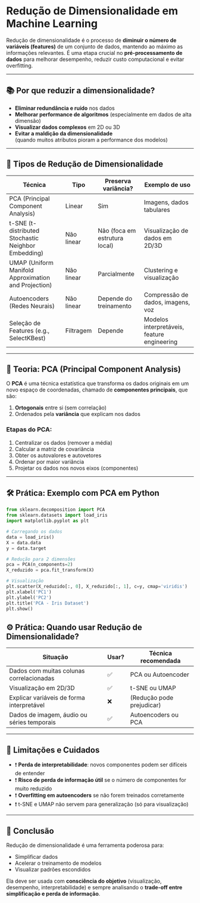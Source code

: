 # Redução de Dimensionalidade em Machine Learning

Redução de dimensionalidade é o processo de **diminuir o número de variáveis (features)** de um conjunto de dados, mantendo ao máximo as informações relevantes. É uma etapa crucial no **pré-processamento de dados** para melhorar desempenho, reduzir custo computacional e evitar overfitting.

---

## 📚 Por que reduzir a dimensionalidade?

- **Eliminar redundância e ruído** nos dados  
- **Melhorar performance de algoritmos** (especialmente em dados de alta dimensão)
- **Visualizar dados complexos** em 2D ou 3D
- **Evitar a maldição da dimensionalidade**  
  (quando muitos atributos pioram a performance dos modelos)

---

## 🧩 Tipos de Redução de Dimensionalidade

| Técnica                          | Tipo       | Preserva variância? | Exemplo de uso                                   |
|----------------------------------|------------|----------------------|--------------------------------------------------|
| PCA (Principal Component Analysis) | Linear     | Sim                  | Imagens, dados tabulares                         |
| t-SNE (t-distributed Stochastic Neighbor Embedding) | Não linear | Não (foca em estrutura local) | Visualização de dados em 2D/3D                   |
| UMAP (Uniform Manifold Approximation and Projection) | Não linear | Parcialmente           | Clustering e visualização                        |
| Autoencoders (Redes Neurais)    | Não linear | Depende do treinamento| Compressão de dados, imagens, voz                |
| Seleção de Features (e.g., SelectKBest) | Filtragem | Depende              | Modelos interpretáveis, feature engineering      |

---

## 📖 Teoria: PCA (Principal Component Analysis)

O **PCA** é uma técnica estatística que transforma os dados originais em um novo espaço de coordenadas, chamado de **componentes principais**, que são:

1. **Ortogonais** entre si (sem correlação)
2. Ordenados pela **variância** que explicam nos dados

### Etapas do PCA:
1. Centralizar os dados (remover a média)
2. Calcular a matriz de covariância
3. Obter os autovalores e autovetores
4. Ordenar por maior variância
5. Projetar os dados nos novos eixos (componentes)

---

## 🛠️ Prática: Exemplo com PCA em Python

```python
from sklearn.decomposition import PCA
from sklearn.datasets import load_iris
import matplotlib.pyplot as plt

# Carregando os dados
data = load_iris()
X = data.data
y = data.target

# Redução para 2 dimensões
pca = PCA(n_components=2)
X_reduzido = pca.fit_transform(X)

# Visualização
plt.scatter(X_reduzido[:, 0], X_reduzido[:, 1], c=y, cmap='viridis')
plt.xlabel('PC1')
plt.ylabel('PC2')
plt.title('PCA - Iris Dataset')
plt.show()
```

## ⚙️ Prática: Quando usar Redução de Dimensionalidade?

| Situação                                    | Usar? | Técnica recomendada         |
|---------------------------------------------|-------|------------------------------|
| Dados com muitas colunas correlacionadas    | ✅     | PCA ou Autoencoder           |
| Visualização em 2D/3D                       | ✅     | t-SNE ou UMAP                |
| Explicar variáveis de forma interpretável   | ❌     | (Redução pode prejudicar)    |
| Dados de imagem, áudio ou séries temporais  | ✅     | Autoencoders ou PCA          |

---

## 🚧 Limitações e Cuidados

- ❗ **Perda de interpretabilidade**: novos componentes podem ser difíceis de entender
- ❗ **Risco de perda de informação útil** se o número de componentes for muito reduzido
- ❗ **Overfitting em autoencoders** se não forem treinados corretamente
- ❗ t-SNE e UMAP não servem para generalização (só para visualização)

---

## 📌 Conclusão

Redução de dimensionalidade é uma ferramenta poderosa para:
- Simplificar dados
- Acelerar o treinamento de modelos
- Visualizar padrões escondidos

Ela deve ser usada com **consciência do objetivo** (visualização, desempenho, interpretabilidade) e sempre analisando o **trade-off entre simplificação e perda de informação**.

